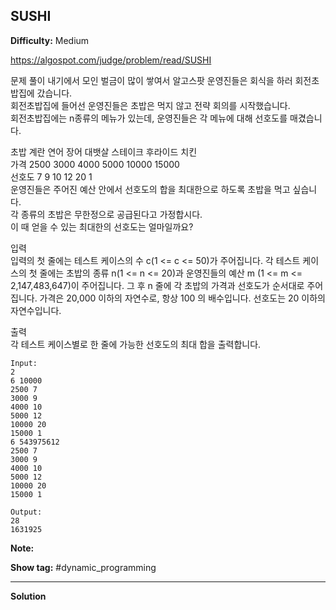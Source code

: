 ## SUSHI

**Difficulty:** Medium

https://algospot.com/judge/problem/read/SUSHI

문제 풀이 내기에서 모인 벌금이 많이 쌓여서 알고스팟 운영진들은 회식을 하러 회전초밥집에 갔습니다. <br/>
회전초밥집에 들어선 운영진들은 초밥은 먹지 않고 전략 회의를 시작했습니다. <br/>
회전초밥집에는 n종류의 메뉴가 있는데, 운영진들은 각 메뉴에 대해 선호도를 매겼습니다. <br/>

초밥		계란		연어		장어		대뱃살	스테이크	후라이드 치킨 <br/>
가격		2500	3000	4000	5000	10000	15000 <br/>
선호도	7		9		10		12		20		1 <br/>
운영진들은 주어진 예산 안에서 선호도의 합을 최대한으로 하도록 초밥을 먹고 싶습니다. <br/>
각 종류의 초밥은 무한정으로 공급된다고 가정합시다. <br/>
이 때 얻을 수 있는 최대한의 선호도는 얼마일까요?

입력 <br/>
입력의 첫 줄에는 테스트 케이스의 수 c(1 <= c <= 50)가 주어집니다. 각 테스트 케이스의 첫 줄에는 초밥의 종류 n(1 <= n <= 20)과 운영진들의 예산 m (1 <= m <= 2,147,483,647)이 주어집니다. 그 후 n 줄에 각 초밥의 가격과 선호도가 순서대로 주어집니다. 가격은 20,000 이하의 자연수로, 항상 100 의 배수입니다. 선호도는 20 이하의 자연수입니다.

출력 <br/>
각 테스트 케이스별로 한 줄에 가능한 선호도의 최대 합을 출력합니다.

```
Input:
2
6 10000
2500 7
3000 9
4000 10
5000 12
10000 20
15000 1
6 543975612
2500 7
3000 9
4000 10
5000 12
10000 20
15000 1 

Output: 
28
1631925
```

**Note:**

**Show tag:** \#dynamic\_programming

------------------------------------

**Solution** <br/>

